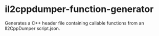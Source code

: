 # il2cppdumper-function-generator
Generates a C++ header file containing callable functions from an Il2CppDumper script.json.
